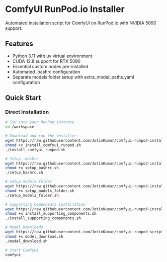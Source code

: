 # ComfyUI RunPod.io Installer

Automated installation script for ComfyUI on RunPod.io with NVIDIA 5090 support.

## Features

- Python 3.11 with uv virtual environment
- CUDA 12.8 support for RTX 5090
- Essential custom nodes pre-installed
- Automated .bashrc configuration
- Separate models folder setup with extra_model_paths.yaml configuration

## Quick Start

### Direct Installation

```bash
# SSH into your RunPod instance
cd /workspace

# Download and run the installer
wget https://raw.githubusercontent.com/JotinKumar/comfyui-runpod-installer/main/install_comfyui_runpod.sh
chmod +x install_comfyui_runpod.sh
./install_comfyui_runpod.sh

# Setup .bashrc
wget https://raw.githubusercontent.com/JotinKumar/comfyui-runpod-installer/main/setup_bashrc.sh
chmod +x setup_bashrc.sh
./setup_bashrc.sh

# Setup models folder
wget https://raw.githubusercontent.com/JotinKumar/comfyui-runpod-installer/main/setup_models_folder.sh
chmod +x setup_models_folder.sh
./setup_models_folder.sh

# Supporting Components Installation
wget https://raw.githubusercontent.com/JotinKumar/comfyui-runpod-installer/main/install_supporting_components.sh
chmod +x install_supporting_components.sh
./install_supporting_components.sh

# Model Downloads
wget https://raw.githubusercontent.com/JotinKumar/comfyui-runpod-scripts/main/model_download.sh
chmod +x model_download.sh
./model_download.sh

# Start ComfyUI
comfyui
